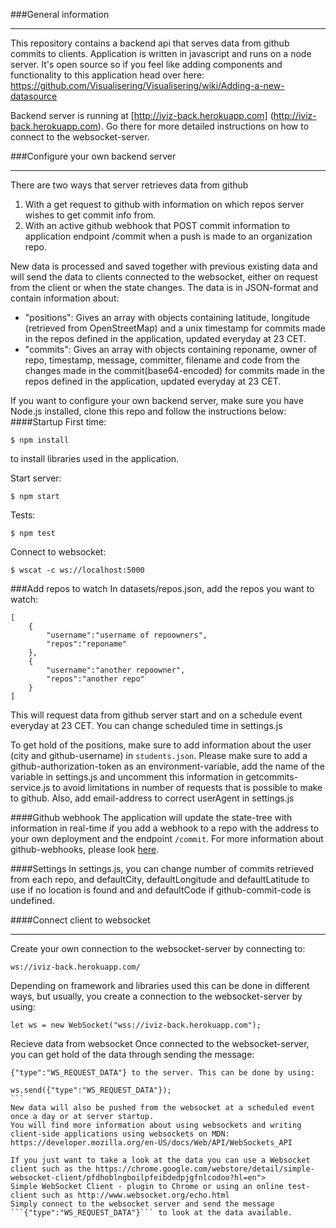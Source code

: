 ###General information
- - - - - - - - - - - - - - - - - - - - - - - - - - - - - - - - - - - - - - - - - - - - - - - - - - - - - - - - - - - - - - - - - - - - -
This repository contains a backend api that serves data from github commits to clients. 
Application is written in javascript and runs on a node server. It's open source so if 
you feel like adding components and functionality to this application head over here:
<a>https://github.com/Visualisering/Visualisering/wiki/Adding-a-new-datasource</a>

Backend server is running at [http://iviz-back.herokuapp.com] (http://iviz-back.herokuapp.com). Go there for more detailed instructions on how to connect to the websocket-server.

###Configure your own backend server
- - - - - - - - - - - - - - - - - - - - - - - - - - - - - - - - - - - - - - - - - - - - - - - - - - - - - - - - - - - - - - - - - - - - -
There are two ways that server retrieves data from github</br>
1. With a get request to github with information on which repos server wishes to get commit info from.<br>
2. With an active github webhook that POST commit information to application endpoint /commit when a push is
made to an organization repo.

New data is processed and saved together with previous existing data and will send the data to clients connected to the websocket, either on request from the client or when the state changes.
 The data is in JSON-format and contain information about:
 <ul>
        <li>"positions": Gives an array with objects containing latitude, longitude (retrieved from OpenStreetMap) and a unix timestamp for commits made in the repos defined in the application, updated everyday at 23 CET.</li>
        <li>"commits": Gives an array with objects containing reponame, owner of repo, timestamp, message, committer, filename and code from the changes made in the commit(base64-encoded) for commits made in the repos defined in the application, updated everyday at 23 CET.</li>
    </ul>

If you want to configure your own backend server, make sure you have Node.js installed, clone this repo and follow the instructions below:
####Startup
First time:
```shell
$ npm install
``` 
to install libraries used in the application.

Start server:

```shell
$ npm start
```

Tests:

```shell
$ npm test
```

Connect to websocket:

```shell
$ wscat -c ws://localhost:5000
```
###Add repos to watch
In datasets/repos.json, add the repos you want to watch:
```
[
    {
        "username":"username of repoowners",
        "repos":"reponame"
    },
    {
        "username":"another repoowner",
        "repos":"another repo"
    }
]
```
This will request data from github server start and on a schedule event everyday at 23 CET. You can change scheduled time in settings.js

To get hold of the positions, make sure to add information about the user (city and github-username) in ```students.json```. Please make sure to add a github-authorization-token as an environment-variable, add the name of the variable in settings.js and uncomment this information in getcommits-service.js to
avoid limitations in number of requests that is possible to make to github. Also, add email-address to correct userAgent in settings.js

####Github webhook
The application will update the state-tree with information in real-time if you add a webhook to a repo with the address to your own deployment and the endpoint ```/commit```. For more information about github-webhooks, please look [here](https://developer.github.com/webhooks/).

####Settings
In settings.js, you can change number of commits retrieved from each repo, and defaultCity, defaultLongitude and defaultLatitude to use if no location is found and and defaultCode if github-commit-code is undefined.

####Connect client to websocket
- - - - - - - - - - - - - - - - - - - - - - - - - - - - - - - - - - - - - - - - - - - - - - - - - - - - - - - - - - - - - - - - - - - - -
Create your own connection to the websocket-server by connecting to:

```
ws://iviz-back.herokuapp.com/
```

Depending on framework and libraries used this can be done in different ways, but usually, you create a connection to the websocket-server by using:

```
let ws = new WebSocket("wss://iviz-back.herokuapp.com");
```
Recieve data from websocket
Once connected to the websocket-server, you can get hold of the data through sending the message:
````
{"type":"WS_REQUEST_DATA"} to the server. This can be done by using: 

ws.send({"type":"WS_REQUEST_DATA"});
```
New data will also be pushed from the websocket at a scheduled event once a day or at server startup.
You will find more information about using websockets and writing client-side applications using websockets on MDN: 
https://developer.mozilla.org/en-US/docs/Web/API/WebSockets_API

If you just want to take a look at the data you can use a Websocket client such as the https://chrome.google.com/webstore/detail/simple-websocket-client/pfdhoblngboilpfeibdedpjgfnlcodoo?hl=en">
Simple WebSocket Client - plugin to Chrome or using an online test-client such as http://www.websocket.org/echo.html  
Simply connect to the websocket server and send the message ```{"type":"WS_REQUEST_DATA"}``` to look at the data available.



